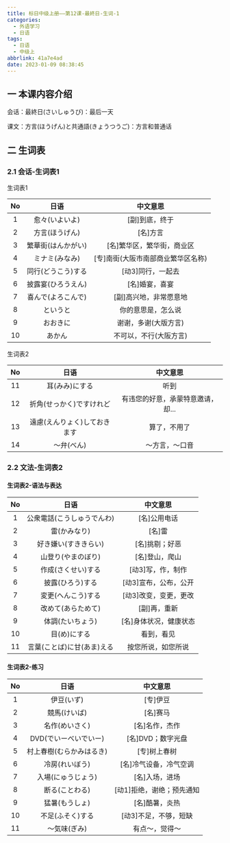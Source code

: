 ```yaml
---
title: 标日中级上册——第12课-最終日-生词-1
categories:
  - 外语学习
  - 日语
tags:
  - 日语
  - 中级上
abbrlink: 41a7e4ad
date: 2023-01-09 08:38:45
---
```

## 一 本课内容介绍

会话：最終日(さいしゅうび)：最后一天

课文：方言(ほうげん)と共通語(きょうつうご)：方言和普通话

<!--more-->

## 二 生词表

### 2.1 会话-生词表1

生词表1

|  No  |        日语        |              中文意思              |
| :--: | :----------------: | :--------------------------------: |
|  1   |   愈々(いよいよ)   |           [副]到底，终于           |
|  2   |   方言(ほうげん)   |              [名]方言              |
|  3   | 繁華街(はんかがい) |     [名]繁华区，繁华街，商业区     |
|  4   |   ミナミ(みなみ)   | [专]南街(大阪市南部商业繁华区名称) |
|  5   | 同行(どうこう)する |         [动3]同行，一起去          |
|  6   | 披露宴(ひろうえん) |           [名]婚宴，喜宴           |
|  7   | 喜んで(よろこんで) |       [副]高兴地，非常愿意地       |
|  8   |      というと      |         你的意思是，怎么说         |
|  9   |      おおきに      |        谢谢，多谢(大版方言)        |
|  10  |       あかん       |       不可以，不行(大阪方言)       |

生词表2

|  No  |             日语             |             中文意思              |
| :--: | :--------------------------: | :-------------------------------: |
|  11  |        耳(みみ)にする        |               听到                |
|  12  |   折角(せっかく)ですけれど   | 有违您的好意，承蒙特意邀请，却... |
|  13  | 遠慮(えんりょく)しておきます |           算了，不用了            |
|  14  |          ～弁(べん)          |          ～方言，～口音           |

### 2.2 文法-生词表2

#### 生词表2-语法与表达

|  No  |            日语            |        中文意思        |
| :--: | :------------------------: | :--------------------: |
|  1   | 公衆電話(こうしゅうでんわ) |      [名]公用电话      |
|  2   |        雷(かみなり)        |         [名]雷         |
|  3   |    好き嫌い(すききらい)    |     [名]挑剔；好恶     |
|  4   |     山登り(やまのぼり)     |     [名]登山，爬山     |
|  5   |     作成(さくせい)する     |   [动3]写，作，制作    |
|  6   |      披露(ひろう)する      | [动3]宣布，公布，公开  |
|  7   |     変更(へんこう)する     | [动3]改变，变更，更改  |
|  8   |     改めて(あらためて)     |      [副]再，重新      |
|  9   |      体調(たいちょう)      | [名]身体状况，健康状态 |
|  10  |        目(め)にする        |       看到，看见       |
|  11  | 言葉(ことば)に甘(あま)える |   按您所说，如您所说   |

#### 生词表2-练习

|  No  |           日语           |         中文意思          |
| :--: | :----------------------: | :-----------------------: |
|  1   |        伊豆(いず)        |         [专]伊豆          |
|  2   |       競馬(けいば)       |         [名]赛马          |
|  3   |      名作(めいさく)      |      [名]名作，杰作       |
|  4   |  DVD(でいーべいでいー)   |     [名]DVD；数字光盘     |
|  5   | 村上春樹(むらかみはるき) |       [专]树上春树        |
|  6   |      冷房(れいぼう)      |  [名]冷气设备，冷气空调   |
|  7   |    入場(にゅうじょう)    |      [名]入场，进场       |
|  8   |      断る(ことわる)      | [动1]拒绝，谢绝；预先通知 |
|  9   |      猛暑(もうしょ)      |      [名]酷暑，炎热       |
|  10  |     不足(ふそく)する     |   [动3]不足，不够，短缺   |
|  11  |       ～気味(ぎみ)       |      有点～，觉得～       |

